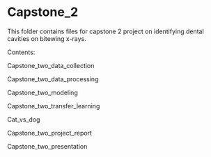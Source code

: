 # Capstone_2

This folder contains files for capstone 2 project on identifying dental cavities on bitewing x-rays.

Contents:

Capstone_two_data_collection

Capstone_two_data_processing

Capstone_two_modeling

Capstone_two_transfer_learning

Cat_vs_dog

Capstone_two_project_report

Capstone_two_presentation
